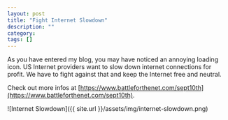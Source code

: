 ```yaml
---
layout: post
title: "Fight Internet Slowdown"
description: ""
category: 
tags: []
---
```


As you have entered my blog, you may have noticed an annoying loading icon. US Internet providers want to slow down internet connections for profit. We have to fight against that and keep the Internet free and neutral.

Check out more infos at [https://www.battleforthenet.com/sept10th](https://www.battleforthenet.com/sept10th).

![Internet Slowdown]({{ site.url }}/assets/img/internet-slowdown.png)


